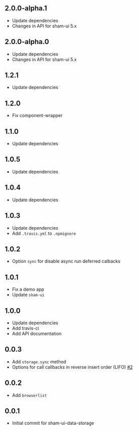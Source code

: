## 2.0.0-alpha.1
* Update dependencies
* Changes in API for sham-ui 5.x 

## 2.0.0-alpha.0
* Update dependencies
* Changes in API for sham-ui 5.x

## 1.2.1
* Update dependencies

## 1.2.0
* Fix component-wrapper

## 1.1.0
* Update dependencies

## 1.0.5
* Update dependencies

## 1.0.4
* Update dependencies

## 1.0.3
* Update dependencies
* Add `.travis.yml` to `.npmignore`

## 1.0.2
* Option `sync` for disable async run deferred calbacks

## 1.0.1
* Fix a demo app
* Update `sham-ui`

## 1.0.0
* Update dependencies
* Add travis-ci
* Add API documentation

## 0.0.3
* Add `storage.sync` method
* Options for call callbacks in reverse insert order (LIFO) [#2](https://github.com/sham-ui/sham-ui-data-storage/issues/2)

## 0.0.2 
* Add `browserlist`

## 0.0.1 
* Initial commit for sham-ui-data-storage
